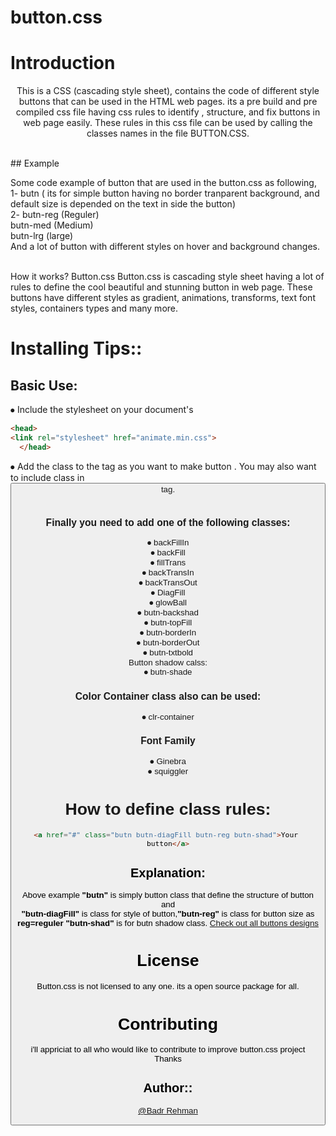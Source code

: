 # button.css
# Introduction
<center><p>This is a CSS (cascading style sheet), contains the code of different style buttons that can be used in the HTML web pages.
       its a pre build and pre compiled css file having css rules to identify , structure, and fix buttons in web page easily. These rules in this css file can be       used by calling the classes names in the file BUTTON.CSS.</p></center><br>
## Example
<p>Some code example of  button that are used in the button.css as following,<br>
                       1- butn ( its for simple button having no border tranparent background, and default size is depended on the text in side the button)<br>
                       2- butn-reg (Reguler) <br>
                           butn-med (Medium)<br>
                           butn-lrg (large)<br>
                 And a lot of button with different styles on hover and background changes.</p><br>
How it works?
Button.css
Button.css is cascading style sheet having a lot of rules to define the cool beautiful and stunning button in web page. These buttons have different styles as gradient, animations, transforms, text font styles, containers types and many more.

# Installing Tips::
## Basic Use:
⦁	Include the stylesheet on your document's <head><br>
```html
<head>
<link rel="stylesheet" href="animate.min.css">
  </head> 
```
⦁	Add the class to the <a> tag as  you want to make button . You may also want to include class in <button> tag.<br>
<br>
### Finally you need to add one of the following classes: 
⦁	backFillIn<br>
⦁	backFill<br>
⦁	fillTrans<br>
⦁	backTransIn<br>
⦁	backTransOut<br>
⦁	DiagFill<br>
⦁	glowBall<br>
⦁	butn-backshad<br>
⦁	butn-topFill<br>
⦁	butn-borderIn<br>
⦁	butn-borderOut<br>
⦁	butn-txtbold<br>
Button shadow calss:<br>
⦁	butn-shade<br>
### Color Container class also can be used:
⦁	clr-container<br>
### Font Family
⦁	Ginebra<br>
⦁	squiggler<br>
# How to define class rules:
```html
<a href="#" class="butn butn-diagFill butn-reg butn-shad">Your 
button</a>
```
## Explanation:
Above example <strong>"butn"</strong> is simply button class that define the structure of button and<br>
<strong>"butn-diagFill"</strong> is class for style of button,<strong>"butn-reg"</strong> is class for button size as <strong>reg=reguler</strong> <strong>"butn-shad"</strong> is for butn shadow class.
<a href="#">Check out all buttons designs</a>

# License
 Button.css is not licensed to any one. its a open source package for all.

# Contributing
i'll appriciat to all who would like to contribute to improve button.css project<br>
Thanks<br>

## Author::
<a href="https://twitter.com/BadrRehman">@Badr Rehman</a>
